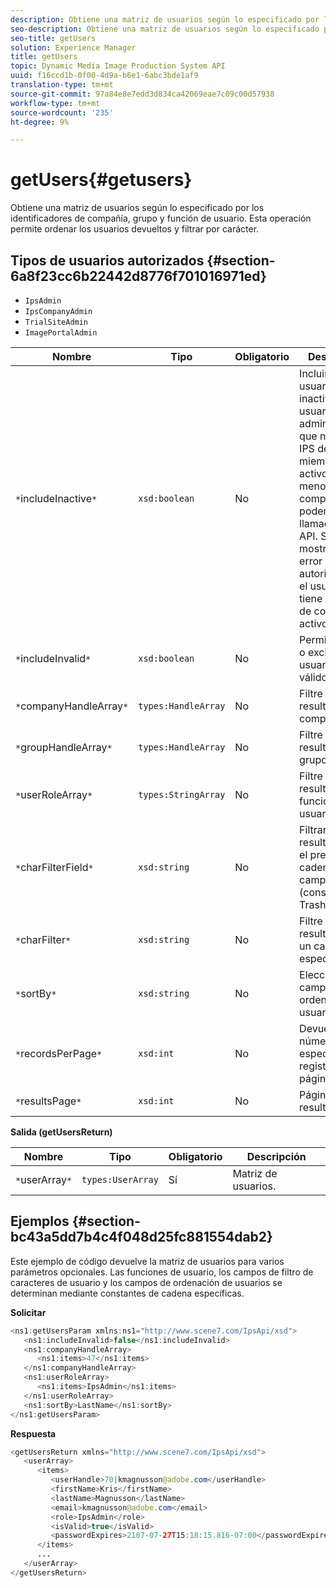 ```yaml
---
description: Obtiene una matriz de usuarios según lo especificado por los identificadores de compañía, grupo y función de usuario. Esta operación permite ordenar los usuarios devueltos y filtrar por carácter.
seo-description: Obtiene una matriz de usuarios según lo especificado por los identificadores de compañía, grupo y función de usuario. Esta operación permite ordenar los usuarios devueltos y filtrar por carácter.
seo-title: getUsers
solution: Experience Manager
title: getUsers
topic: Dynamic Media Image Production System API
uuid: f16ccd1b-0f00-4d9a-b6e1-6abc3bde1af9
translation-type: tm+mt
source-git-commit: 97a84e8e7edd3d834ca42069eae7c09c00d57938
workflow-type: tm+mt
source-wordcount: '235'
ht-degree: 9%

---
```



# getUsers{#getusers}

Obtiene una matriz de usuarios según lo especificado por los identificadores de compañía, grupo y función de usuario. Esta operación permite ordenar los usuarios devueltos y filtrar por carácter.

## Tipos de usuarios autorizados {#section-6a8f23cc6b22442d8776f701016971ed}

* `IpsAdmin`
* `IpsCompanyAdmin`
* `TrialSiteAdmin`
* `ImagePortalAdmin`


| Nombre | Tipo | Obligatorio | Descripción |
|---|---|---|---|
| `*`includeInactive`*` | `xsd:boolean` | No | Incluir o excluir usuarios inactivos. Los usuarios administradores que no sean de IPS deben ser miembros activos de al menos una compañía para poder realizar llamadas de API. Se mostrará un error de autorización si el usuario no tiene miembros de compañía activos. |
| `*`includeInvalid`*` | `xsd:boolean` | No | Permite incluir o excluir usuarios no válidos. |
| `*`companyHandleArray`*` | `types:HandleArray` | No | Filtre los resultados por compañía. |
| `*`groupHandleArray`*` | `types:HandleArray` | No | Filtre los resultados por grupo. |
| `*`userRoleArray`*` | `types:StringArray` | No | Filtre los resultados por función de usuario. |
| `*`charFilterField`*` | `xsd:string` | No | Filtrar los resultados por el prefijo de cadena del campo (consulte [!DNL Trash State).] |
| `*`charFilter`*` | `xsd:string` | No | Filtre los resultados por un carácter específico. |
| `*`sortBy`*` | `xsd:string` | No | Elección de campos de ordenación de usuarios. |
| `*`recordsPerPage`*` | `xsd:int` | No | Devuelve el número especificado de registros por página. |
| `*`resultsPage`*` | `xsd:int` | No | Página de resultados. |

**Salida (getUsersReturn)**

| Nombre | Tipo | Obligatorio | Descripción |
|---|---|---|---|
| `*`userArray`*` | `types:UserArray` | Sí | Matriz de usuarios. |

## Ejemplos {#section-bc43a5dd7b4c4f048d25fc881554dab2}

Este ejemplo de código devuelve la matriz de usuarios para varios parámetros opcionales. Las funciones de usuario, los campos de filtro de caracteres de usuario y los campos de ordenación de usuarios se determinan mediante constantes de cadena específicas.

**Solicitar**

```java
<ns1:getUsersParam xmlns:ns1="http://www.scene7.com/IpsApi/xsd">
   <ns1:includeInvalid>false</ns1:includeInvalid>
   <ns1:companyHandleArray>
      <ns1:items>47</ns1:items>
   </ns1:companyHandleArray>
   <ns1:userRoleArray>
      <ns1:items>IpsAdmin</ns1:items>
   </ns1:userRoleArray>
   <ns1:sortBy>LastName</ns1:sortBy>
</ns1:getUsersParam>
```

**Respuesta**

```java
<getUsersReturn xmlns="http://www.scene7.com/IpsApi/xsd">
   <userArray>
      <items>
         <userHandle>70|kmagnusson@adobe.com</userHandle>
         <firstName>Kris</firstName>
         <lastName>Magnusson</lastName>
         <email>kmagnusson@adobe.com</email>
         <role>IpsAdmin</role>
         <isValid>true</isValid>
         <passwordExpires>2107-07-27T15:18:15.816-07:00</passwordExpires>
      </items>
      ...
   </userArray>
</getUsersReturn>
```

